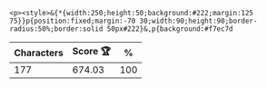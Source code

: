 `<p><style>&{*{width:250;height:50;background:#222;margin:125 75}}p{position:fixed;margin:-70 30;width:90;height:90;border-radius:50%;border:solid 50px#222}&,p{background:#f7ec7d`

| Characters | Score 🏆 | %   |
| ---------- | -------- | --- |
| 177        | 674.03   | 100 |
